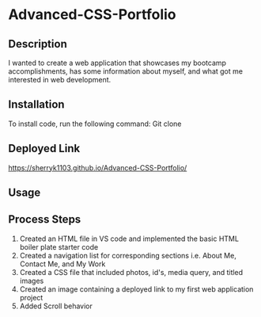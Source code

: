 # Advanced-CSS-Portfolio

## Description
I wanted to create a web application that showcases my bootcamp accomplishments, has some information about myself, and what got me interested in web development.

## Installation
To install code, run the following command:
Git clone <paste SSH key>
  
## Deployed Link
  https://sherryk1103.github.io/Advanced-CSS-Portfolio/
  
## Usage



## Process Steps
1.	Created an HTML file in VS code and implemented the basic HTML boiler plate starter code
2.	Created a navigation list for corresponding sections i.e. About Me, Contact Me, and My Work
3.	Created a CSS file that included photos, id's, media query, and titled images
4.  Created an image containing a deployed link to my first web application project
5.  Added Scroll behavior
